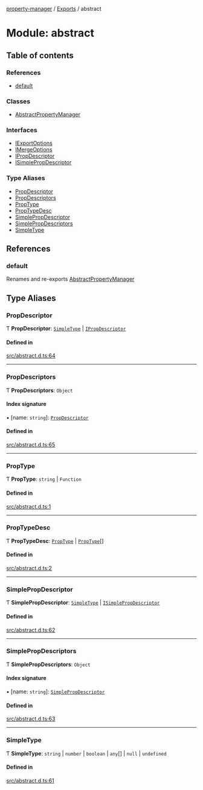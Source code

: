 [property-manager](../README.md) / [Exports](../modules.md) / abstract

# Module: abstract

## Table of contents

### References

- [default](abstract.md#default)

### Classes

- [AbstractPropertyManager](../classes/abstract.AbstractPropertyManager.md)

### Interfaces

- [IExportOptions](../interfaces/abstract.IExportOptions.md)
- [IMergeOptions](../interfaces/abstract.IMergeOptions.md)
- [IPropDescriptor](../interfaces/abstract.IPropDescriptor.md)
- [ISimplePropDescriptor](../interfaces/abstract.ISimplePropDescriptor.md)

### Type Aliases

- [PropDescriptor](abstract.md#propdescriptor)
- [PropDescriptors](abstract.md#propdescriptors)
- [PropType](abstract.md#proptype)
- [PropTypeDesc](abstract.md#proptypedesc)
- [SimplePropDescriptor](abstract.md#simplepropdescriptor)
- [SimplePropDescriptors](abstract.md#simplepropdescriptors)
- [SimpleType](abstract.md#simpletype)

## References

### default

Renames and re-exports [AbstractPropertyManager](../classes/abstract.AbstractPropertyManager.md)

## Type Aliases

### PropDescriptor

Ƭ **PropDescriptor**: [`SimpleType`](abstract.md#simpletype) \| [`IPropDescriptor`](../interfaces/abstract.IPropDescriptor.md)

#### Defined in

[src/abstract.d.ts:64](https://github.com/snowyu/property-manager.js/blob/4242c0a/src/abstract.d.ts#L64)

___

### PropDescriptors

Ƭ **PropDescriptors**: `Object`

#### Index signature

▪ [name: `string`]: [`PropDescriptor`](abstract.md#propdescriptor)

#### Defined in

[src/abstract.d.ts:65](https://github.com/snowyu/property-manager.js/blob/4242c0a/src/abstract.d.ts#L65)

___

### PropType

Ƭ **PropType**: `string` \| `Function`

#### Defined in

[src/abstract.d.ts:1](https://github.com/snowyu/property-manager.js/blob/4242c0a/src/abstract.d.ts#L1)

___

### PropTypeDesc

Ƭ **PropTypeDesc**: [`PropType`](abstract.md#proptype) \| [`PropType`](abstract.md#proptype)[]

#### Defined in

[src/abstract.d.ts:2](https://github.com/snowyu/property-manager.js/blob/4242c0a/src/abstract.d.ts#L2)

___

### SimplePropDescriptor

Ƭ **SimplePropDescriptor**: [`SimpleType`](abstract.md#simpletype) \| [`ISimplePropDescriptor`](../interfaces/abstract.ISimplePropDescriptor.md)

#### Defined in

[src/abstract.d.ts:62](https://github.com/snowyu/property-manager.js/blob/4242c0a/src/abstract.d.ts#L62)

___

### SimplePropDescriptors

Ƭ **SimplePropDescriptors**: `Object`

#### Index signature

▪ [name: `string`]: [`SimplePropDescriptor`](abstract.md#simplepropdescriptor)

#### Defined in

[src/abstract.d.ts:63](https://github.com/snowyu/property-manager.js/blob/4242c0a/src/abstract.d.ts#L63)

___

### SimpleType

Ƭ **SimpleType**: `string` \| `number` \| `boolean` \| `any`[] \| ``null`` \| `undefined`

#### Defined in

[src/abstract.d.ts:61](https://github.com/snowyu/property-manager.js/blob/4242c0a/src/abstract.d.ts#L61)

